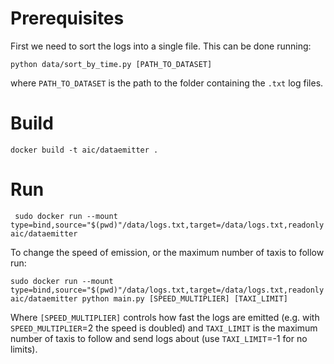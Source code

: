 # Prerequisites
First we need to sort the logs into a single file.
This can be done running:

`python data/sort_by_time.py [PATH_TO_DATASET]`

where `PATH_TO_DATASET` is the path to the folder containing the `.txt` log files.
# Build
`docker build -t aic/dataemitter .`

# Run
` sudo docker run --mount type=bind,source="$(pwd)"/data/logs.txt,target=/data/logs.txt,readonly aic/dataemitter`

To change the speed of emission, or the maximum number of taxis to follow run:

`sudo docker run --mount type=bind,source="$(pwd)"/data/logs.txt,target=/data/logs.txt,readonly aic/dataemitter python main.py
 [SPEED_MULTIPLIER] [TAXI_LIMIT]`

Where `[SPEED_MULTIPLIER]` controls how fast the logs are emitted (e.g. with `SPEED_MULTIPLIER`=2 the speed is doubled)
and `TAXI_LIMIT` is the maximum number of taxis to follow and send logs about (use `TAXI_LIMIT`=-1 for no limits).

